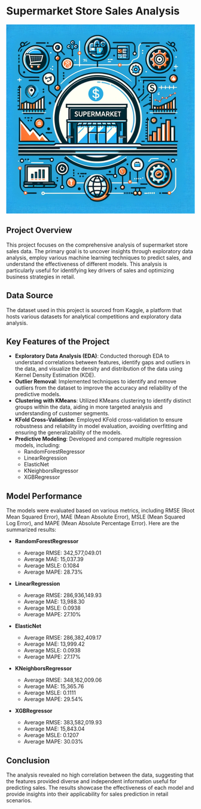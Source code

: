 # Supermarket Store Sales Analysis

![Hero Image](hero.png)

## Project Overview

This project focuses on the comprehensive analysis of supermarket store sales data. The primary goal is to uncover insights through exploratory data analysis, employ various machine learning techniques to predict sales, and understand the effectiveness of different models. This analysis is particularly useful for identifying key drivers of sales and optimizing business strategies in retail.

## Data Source

The dataset used in this project is sourced from Kaggle, a platform that hosts various datasets for analytical competitions and exploratory data analysis.

## Key Features of the Project

- **Exploratory Data Analysis (EDA)**: Conducted thorough EDA to understand correlations between features, identify gaps and outliers in the data, and visualize the density and distribution of the data using Kernel Density Estimation (KDE).
- **Outlier Removal**: Implemented techniques to identify and remove outliers from the dataset to improve the accuracy and reliability of the predictive models.
- **Clustering with KMeans**: Utilized KMeans clustering to identify distinct groups within the data, aiding in more targeted analysis and understanding of customer segments.
- **KFold Cross-Validation**: Employed KFold cross-validation to ensure robustness and reliability in model evaluation, avoiding overfitting and ensuring the generalizability of the models.
- **Predictive Modeling**: Developed and compared multiple regression models, including:
  - RandomForestRegressor
  - LinearRegression
  - ElasticNet
  - KNeighborsRegressor
  - XGBRegressor

## Model Performance

The models were evaluated based on various metrics, including RMSE (Root Mean Squared Error), MAE (Mean Absolute Error), MSLE (Mean Squared Log Error), and MAPE (Mean Absolute Percentage Error). Here are the summarized results:

- **RandomForestRegressor**

  - Average RMSE: 342,577,049.01
  - Average MAE: 15,037.39
  - Average MSLE: 0.1084
  - Average MAPE: 28.73%

- **LinearRegression**

  - Average RMSE: 286,936,149.93
  - Average MAE: 13,988.30
  - Average MSLE: 0.0938
  - Average MAPE: 27.10%

- **ElasticNet**

  - Average RMSE: 286,382,409.17
  - Average MAE: 13,999.42
  - Average MSLE: 0.0938
  - Average MAPE: 27.17%

- **KNeighborsRegressor**

  - Average RMSE: 348,162,009.06
  - Average MAE: 15,365.76
  - Average MSLE: 0.1111
  - Average MAPE: 29.54%

- **XGBRegressor**
  - Average RMSE: 383,582,019.93
  - Average MAE: 15,843.04
  - Average MSLE: 0.1207
  - Average MAPE: 30.03%

## Conclusion

The analysis revealed no high correlation between the data, suggesting that the features provided diverse and independent information useful for predicting sales. The results showcase the effectiveness of each model and provide insights into their applicability for sales prediction in retail scenarios.
